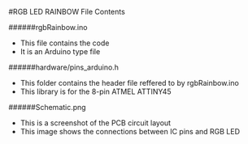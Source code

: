 
#RGB LED RAINBOW File Contents

######rgbRainbow.ino
  
* This file contains the code
* It is an Arduino type file
      
######hardware/pins_arduino.h
  
* This folder contains the header file reffered to by rgbRainbow.ino
* This library is for the 8-pin ATMEL ATTINY45 

######Schematic.png
  
* This is a screenshot of the PCB circuit layout
* This image shows the connections between IC pins and RGB LED
